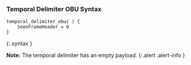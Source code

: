 ### Temporal Delimiter OBU Syntax

~~~~~
temporal_delimiter_obu( ) {
    SeenFrameHeader = 0
}
~~~~~
{:.syntax }

**Note:** The temporal delimiter has an empty payload.
{:.alert .alert-info }
